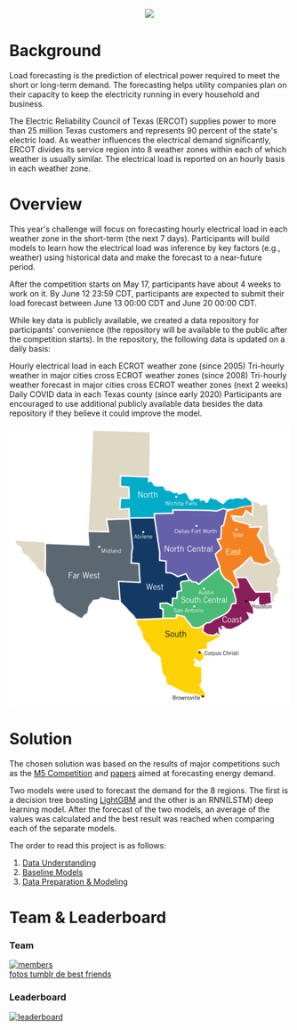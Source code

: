 <p align="center">
  <img src="https://www.thedatalab.com/wp-content/uploads/2018/01/WiDS-datathon.png" />
</p>

# Background
Load forecasting is the prediction of electrical power required to meet the short or long-term demand. The forecasting helps utility companies plan on their capacity to keep the electricity running in every household and business.

The Electric Reliability Council of Texas (ERCOT) supplies power to more than 25 million Texas customers and represents 90 percent of the state's electric load. As weather influences the electrical demand significantly, ERCOT divides its service region into 8 weather zones within each of which weather is usually similar. The electrical load is reported on an hourly basis in each weather zone.

# Overview
This year's challenge will focus on forecasting hourly electrical load in each weather zone in the short-term (the next 7 days). Participants will build models to learn how the electrical load was inference by key factors (e.g., weather) using historical data and make the forecast to a near-future period.

After the competition starts on May 17, participants have about 4 weeks to work on it. By June 12 23:59 CDT, participants are expected to submit their load forecast between June 13 00:00 CDT and June 20 00:00 CDT.

While key data is publicly available, we created a data repository for participants' convenience (the repository will be available to the public after the competition starts). In the repository, the following data is updated on a daily basis:

Hourly electrical load in each ECROT weather zone (since 2005)
Tri-hourly weather in major cities cross ECROT weather zones (since 2008)
Tri-hourly weather forecast in major cities cross ECROT weather zones (next 2 weeks)
Daily COVID data in each Texas county (since early 2020)
Participants are encouraged to use additional publicly available data besides the data repository if they believe it could improve the model.

![alt text](https://github.com/JohnnyNovaes/TimeSeries_WidsCompetition/blob/main/data/ercotWeatherZoneMap.png?raw=true)

# Solution

The chosen solution was based on the results of major competitions such as the [M5 Competition](https://mofc.unic.ac.cy/m5-competition/) and [papers](/docs) aimed at forecasting energy demand.

Two models were used to forecast the demand for the 8 regions. The first is a decision tree boosting [LightGBM](https://lightgbm.readthedocs.io/en/latest/) and the other is an RNN(LSTM) deep learning model. After the forecast of the two models, an average of the values was calculated and the best result was reached when comparing each of the separate models.

The order to read this project is as follows:

1. [Data Understanding](/Data%20Understanding.ipynb)
2. [Baseline Models](/Baseline%20Models.ipynb)
3. [Data Preparation & Modeling](/Data%20Preparaion%20%26%20Modeling.ipynb)

# Team & Leaderboard

### Team
<a href="https://ibb.co/sHYTScb"><img src="https://i.ibb.co/pyFHDNb/members.png" alt="members" border="0"></a><br /><a target='_blank' href='https://imgbb.com/'>fotos tumblr de best friends</a><br />

### Leaderboard
<a href="https://ibb.co/fqx5n1M"><img src="https://i.ibb.co/mbcwXDJ/leaderboard.png" alt="leaderboard" border="0"></a>
